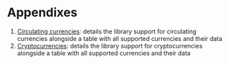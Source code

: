 # Appendixes

1. [Circulating currencies](circulating-currencies.md): details the library support for circulating
   currencies alongside a table with all supported currencies and their data
2. [Cryptocurrencies](cryptocurrencies.md): details the library support for cryptocurrencies alongside a
   table with all supported currencies and their data

